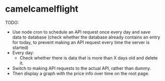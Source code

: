 # camelcamelflight

TODO: 
- Use node cron to schedule an API request once every day and save data to database (check whether the database already contains an entry for today, to prevent making an API request every time the server is started)
- Every day:
    - Check whether there is data that is more than X days old and delete it. 
- Switch to making API requests to the actual API, rather than dummy. 
- Then display a graph with the price info over time on the root page. 